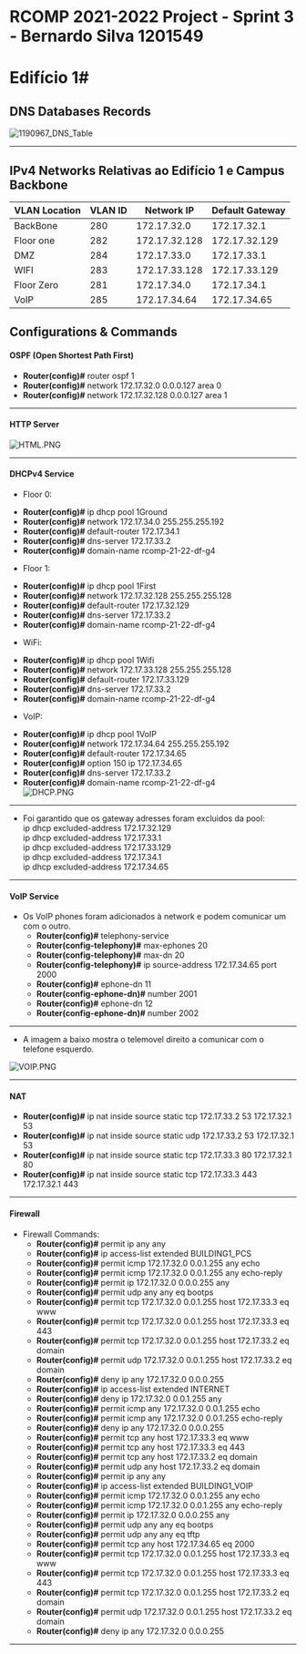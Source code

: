 RCOMP 2021-2022 Project - Sprint 3 - Bernardo Silva 1201549
===========================================

# Edifício 1#

## DNS Databases Records ##

![1190967_DNS_Table](DNS.PNG)

---

## IPv4 Networks Relativas ao Edifício 1 e Campus Backbone ##

| VLAN Location | VLAN ID | Network IP    | Default Gateway |
|---------------|---------|---------------|-----------------|
| BackBone      | 280     | 172.17.32.0   | 172.17.32.1     |
| Floor one     | 282     | 172.17.32.128 | 172.17.32.129   |
| DMZ           | 284     | 172.17.33.0   | 172.17.33.1     |
| WIFI          | 283     | 172.17.33.128 | 172.17.33.129   |
| Floor Zero    | 281     | 172.17.34.0   | 172.17.34.1     |
| VoIP          | 285     | 172.17.34.64  | 172.17.34.65    |


## Configurations & Commands

#### OSPF (Open Shortest Path First)
- **Router(config)#** router ospf 1
- **Router(config)#** network 172.17.32.0 0.0.0.127 area 0
- **Router(config)#** network 172.17.32.128 0.0.0.127 area 1



-------------------------------------------------------------------

#### HTTP Server



![HTML.PNG](Html.PNG)



-------------------------------------------------------------------

#### DHCPv4 Service

* Floor 0:
- **Router(config)#** ip dhcp pool 1Ground  
- **Router(config)#** network 172.17.34.0 255.255.255.192  
- **Router(config)#** default-router 172.17.34.1  
- **Router(config)#** dns-server 172.17.33.2  
- **Router(config)#** domain-name rcomp-21-22-df-g4  
* Floor 1:  
- **Router(config)#** ip dhcp pool 1First  
- **Router(config)#** network 172.17.32.128 255.255.255.128  
- **Router(config)#** default-router 172.17.32.129  
- **Router(config)#** dns-server 172.17.33.2  
- **Router(config)#** domain-name rcomp-21-22-df-g4  
* WiFi:  
- **Router(config)#** ip dhcp pool 1Wifi  
- **Router(config)#** network 172.17.33.128 255.255.255.128  
- **Router(config)#** default-router 172.17.33.129  
- **Router(config)#** dns-server 172.17.33.2  
- **Router(config)#** domain-name rcomp-21-22-df-g4  
* VoIP:
- **Router(config)#** ip dhcp pool 1VoIP
- **Router(config)#** network 172.17.34.64 255.255.255.192  
- **Router(config)#** default-router 172.17.34.65  
- **Router(config)#** option 150 ip 172.17.34.65  
- **Router(config)#** dns-server 172.17.33.2  
- **Router(config)#** domain-name rcomp-21-22-df-g4  
![DHCP.PNG](DHCP.PNG)

-------------------------------------------------------------------

* Foi garantido que os gateway adresses foram excluidos da pool:  
  ip dhcp excluded-address 172.17.32.129  
  ip dhcp excluded-address 172.17.33.1  
  ip dhcp excluded-address 172.17.33.129  
  ip dhcp excluded-address 172.17.34.1  
  ip dhcp excluded-address 172.17.34.65

-------------------------------------------------------------------

#### VoIP Service

- Os VoIP phones foram adicionados à network e podem comunicar um com o outro.
    - **Router(config)#** telephony-service
    - **Router(config-telephony)#**  max-ephones 20
    - **Router(config-telephony)#**  max-dn 20
    - **Router(config-telephony)#**  ip source-address 172.17.34.65 port 2000
    - **Router(config)#** ephone-dn 11
    - **Router(config-ephone-dn)#**  number 2001
    - **Router(config)#** ephone-dn 12
    - **Router(config-ephone-dn)#**  number 2002


-------------------------------------------------------------------

- A imagem a baixo mostra o telemovel direito a comunicar com o telefone esquerdo.

![VOIP.PNG](TelephoneService.PNG)

-------------------------------------------------------------------

#### NAT

- **Router(config)#** ip nat inside source static tcp 172.17.33.2 53 172.17.32.1 53 
- **Router(config)#** ip nat inside source static udp 172.17.33.2 53 172.17.32.1 53 
- **Router(config)#** ip nat inside source static tcp 172.17.33.3 80 172.17.32.1 80 
- **Router(config)#** ip nat inside source static tcp 172.17.33.3 443 172.17.32.1 443 


-------------------------------------------------------------------

#### Firewall

- Firewall Commands:
    - **Router(config)#** permit ip any any 
    - **Router(config)#** ip access-list extended BUILDING1_PCS  
    - **Router(config)#** permit icmp 172.17.32.0 0.0.1.255 any echo    
    - **Router(config)#** permit icmp 172.17.32.0 0.0.1.255 any echo-reply    
    - **Router(config)#** permit ip 172.17.32.0 0.0.0.255 any    
    - **Router(config)#** permit udp any any eq bootps    
    - **Router(config)#** permit tcp 172.17.32.0 0.0.1.255 host 172.17.33.3 eq www   
    - **Router(config)#** permit tcp 172.17.32.0 0.0.1.255 host 172.17.33.3 eq 443  
    - **Router(config)#** permit tcp 172.17.32.0 0.0.1.255 host 172.17.33.2 eq domain   
    - **Router(config)#** permit udp 172.17.32.0 0.0.1.255 host 172.17.33.2 eq domain   
    - **Router(config)#** deny ip any 172.17.32.0 0.0.0.255   
    - **Router(config)#** ip access-list extended INTERNET   
    - **Router(config)#** deny ip 172.17.32.0 0.0.1.255 any   
    - **Router(config)#** permit icmp any 172.17.32.0 0.0.1.255 echo   
    - **Router(config)#** permit icmp any 172.17.32.0 0.0.1.255 echo-reply   
    - **Router(config)#** deny ip any 172.17.32.0 0.0.0.255   
    - **Router(config)#** permit tcp any host 172.17.33.3 eq www   
    - **Router(config)#** permit tcp any host 172.17.33.3 eq 443   
    - **Router(config)#** permit tcp any host 172.17.33.2 eq domain  
    - **Router(config)#** permit udp any host 172.17.33.2 eq domain  
    - **Router(config)#** permit ip any any  
    - **Router(config)#** ip access-list extended BUILDING1_VOIP  
    - **Router(config)#** permit icmp 172.17.32.0 0.0.1.255 any echo  
    - **Router(config)#** permit icmp 172.17.32.0 0.0.1.255 any echo-reply  
    - **Router(config)#** permit ip 172.17.32.0 0.0.0.255 any  
    - **Router(config)#** permit udp any any eq bootps  
    - **Router(config)#** permit udp any any eq tftp  
    - **Router(config)#** permit tcp any host 172.17.34.65 eq 2000  
    - **Router(config)#** permit tcp 172.17.32.0 0.0.1.255 host 172.17.33.3 eq www  
    - **Router(config)#** permit tcp 172.17.32.0 0.0.1.255 host 172.17.33.3 eq 443  
    - **Router(config)#** permit tcp 172.17.32.0 0.0.1.255 host 172.17.33.2 eq domain  
    - **Router(config)#** permit udp 172.17.32.0 0.0.1.255 host 172.17.33.2 eq domain  
    - **Router(config)#** deny ip any 172.17.32.0 0.0.0.255  
-------------------------------------------------------------------

